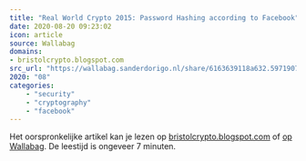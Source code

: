 ```yaml
---
title: "Real World Crypto 2015: Password Hashing according to Facebook"
date: 2020-08-20 09:23:02
icon: article
source: Wallabag
domains:
- bristolcrypto.blogspot.com
src_url: "https://wallabag.sanderdorigo.nl/share/6163639118a632.59719073"
2020: "08"
categories:
    - "security"
    - "cryptography"
    - "facebook"
---
```

Het oorspronkelijke artikel kan je lezen op [bristolcrypto.blogspot.com](http://bristolcrypto.blogspot.com/2015/01/password-hashing-according-to-facebook.html) of [op Wallabag](https://wallabag.sanderdorigo.nl/share/6163639118a632.59719073). De leestijd is ongeveer 7 minuten.